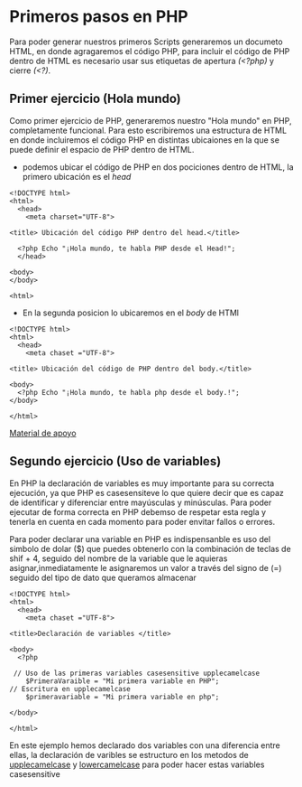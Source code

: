 # Primeros pasos en PHP

Para poder generar nuestros primeros Scripts generaremos un documeto HTML, en donde agragaremos el código PHP, para incluir el código de PHP dentro de HTML es necesario usar sus etiquetas de apertura _(<?php)_ y cierre _(<?)_.

## Primer ejercicio (Hola mundo)

Como primer ejercicio de PHP, generaremos nuestro "Hola mundo" en PHP, completamente funcional. Para esto escribiremos una estructura de HTML en donde incluiremos el código PHP en distintas ubicaiones en la que se puede definir el espacio de PHP dentro de HTML.

- podemos ubicar el código de PHP en dos pociciones dentro de HTML, la primero ubicación es el *head* 

~~~
<!DOCTYPE html>
<html>
  <head>
    <meta charset="UTF-8">

<title> Ubicación del código PHP dentro del head.</title>

  <?php Echo "¡Hola mundo, te habla PHP desde el Head!";
  </head>

<body>
</body>

<html>
~~~

- En la segunda posicion lo ubicaremos en el *body* de HTMl

~~~
<!DOCTYPE html>
<html>
  <head>
    <meta chaset ="UTF-8">

<title> Ubicación del código de PHP dentro del body.</title>

<body>
  <?php Echo "¡Hola mundo, te habla php desde el body.!";
</body>

</html>
~~~

[Material de apoyo](https://github.com/Brayan-Hc11/PHP/blob/main/EjerciciosPHP/index.php "Ubicación de php")

## Segundo ejercicio (Uso de variables)

En PHP la declaración de variables es muy importante para su correcta ejecución, ya que PHP es casesensiteve lo que quiere decir que es capaz de identificar y diferenciar entre mayúsculas y minúsculas. Para poder ejecutar de forma correcta en PHP debemso de respetar esta regla y tenerla en cuenta en cada momento para poder envitar fallos o errores.
 
Para poder declarar una variable en PHP es indispensanble es uso del simbolo de dolar ($) que puedes obtenerlo con la combinación de teclas de shif + 4, seguido del nombre de la variable que le aquieras asignar,inmediatamente le asignaremos un valor a través del signo de (=) seguido del tipo de dato que queramos almacenar
 
~~~
<!DOCTYPE html>
<html>
  <head>
    <meta chaset ="UTF-8">

<title>Declaración de variables </title>

<body>
  <?php 
    
 // Uso de las primeras variables casesensitive upplecamelcase 
    $PrimeraVaraible = "Mi primera variable en PHP";
// Escritura en upplecamelcase
    $primeravariable = "Mi primera variable en php";
    
</body>

</html>
~~~

En este ejemplo hemos declarado dos variables con una diferencia entre ellas, la declaración de varibles se estructuro en los metodos de [upplecamelcase](https://www.neoguias.com/tipos-notacion-nombres/#Camel_Case_contarElementos "camelCase") y [lowercamelcase](https://www.neoguias.com/tipos-notacion-nombres/#Camel_Case_contarElementos "camelCase") para poder hacer estas variables casesensitive
